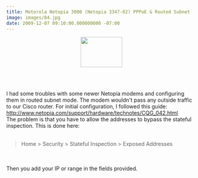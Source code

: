 ```yaml
---
title: Motorola Netopia 3000 (Netopia 3347-02) PPPoE & Routed Subnet
image: images/84.jpg
date: 2009-12-07 09:10:00.000000000 -07:00
---
```

<a onblur="try {parent.deselectBloggerImageGracefully();} catch(e) {}" href="/images/old/3300_ent.front.sm.gif"><img style="display:block; margin:0px auto 10px; text-align:center;cursor:pointer; cursor:hand;width: 110px; height: 80px;" src="/images/old/3300_ent.front.sm.gif" border="0" alt="" /></a><br /><br /><br />I had some troubles with some newer Netopia modems and configuring them in routed subnet mode. The modem wouldn't pass any outside traffic to our Cisco router.  For initial configuration, I followed this guide:<br /><a href="http://www.netopia.com/support/hardware/technotes/CQG_042.html">http://www.netopia.com/support/hardware/technotes/CQG_042.html</a><br />The problem is that you have to allow the addresses to bypass the stateful inspection.  This is done here:<br /><br /><blockquote>Home > Security > Stateful Inspection > Exposed Addresses</blockquote><br /><br />Then you add your IP or range in the fields provided.
